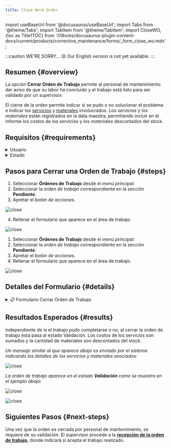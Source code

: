 ```yaml
---
title: Close Work Order
---
```


import useBaseUrl from '@docusaurus/useBaseUrl'; 
import Tabs from '@theme/Tabs';
import TabItem from '@theme/TabItem';
import CloseWO, {toc as Title1TOC} from '/i18n/es/docusaurus-plugin-content-docs/current/products/corrective_maintenance/forms/_form_close_wo.mdx'; 

:::caution WE'RE SORRY... 😢
Our English version is not yet available.
:::

## Resumen {#overview}
La opción **Cerrar Orden de Trabajo** permite al personal de mantenimiento dar aviso de que su labor ha concluido y el trabajo está listo para ser validado por un supervisor.

El cierre de la orden permite indicar si se pudo o no solucionar el problema e indicar los [servicios](/docs/products/corrective_maintenance/master_data/service) y [materiales](/docs/products/corrective_maintenance/master_data/material) involucrados. Los _servicios_ y los _materiales_ están registrados en la data maestra, permitiendo incluir en el informe los costos de los _servicios_ y los _materiales_ descontados del stock.

## Requisitos {#requirements}

<details>
<summary>Usuario</summary>
<div>

Sólo pueden cerrar la orden de trabajo [_usuarios_](/docs/products/corrective_maintenance/master_data/users) asociados a la tarea y con uno de los siguientes [_cargos_](/docs/products/corrective_maintenance/master_data/job_title):  
`técnico`, `supervisor`, `administrador` o `jefe`

</div>
</details>

<details>
<summary>Estado</summary>
<div>

La orden de trabajo deber estar en el estado **Pendiente**.

</div>
</details>

## Pasos para Cerrar una Orden de Trabajo {#steps}

<Tabs>
<TabItem value="desktop" label="Escritorio" default>

1.	Seleccionar **Órdenes de Trabajo** desde el _menú principal._
2.	Seleccionar la _orden de trabajo_ correspondiente en la sección **Pendiente**.
3.	Apretar el _botón de acciones_.

<div className="img_sizing">

![close](/img/productos_es/product_cm_wo_close_01.png)

</div>

4.	Rellenar el formulario que aparece en el área de trabajo.

<div className="img_sizing_small">

![close](/img/productos_es/product_cm_wo_close_02.png)

</div>

</TabItem>
<TabItem value="mobile" label="Versión Móvil">

1.	Seleccionar **Órdenes de Trabajo** desde el _menú principal._
2.	Seleccionar la _orden de trabajo_ correspondiente en la sección **Pendiente**.
3.	Apretar el _botón de acciones_.
4.	Rellenar el formulario que aparece en el área de trabajo.

<div className="img_sizing">

![close](/img/productos_es/product_cm_wo_close_01m.png)

</div>

</TabItem>
</Tabs>

## Detalles del Formulario {#details}

<details>
<summary>📋 Formulario Cerrar Orden de Trabajo</summary>
<div>

<CloseWO/>

</div>
</details>

## Resultados Esperados {#results}
Independiente de si el trabajo pudo completarse o no, al cerrar la orden de trabajo ésta pasa al estado Validación. Los costos de los servicios son sumados y la cantidad de materiales son descontados del stock.

_Un mensaje similar al que aparece abajo es enviado por el sistema indicando los detalles de los servicios y materiales asociados:_

<div className="img_sizing_small">

![close](/img/productos_es/product_cm_wo_close_03.png)

</div>

_La orden de trabajo aparece en el estado **Validación** como se muestra en el ejemplo abajo:_

<Tabs>
<TabItem value="desktop" label="Escritorio" default>

<div className="img_sizing">

![close](/img/productos_es/product_cm_wo_close_04.png)

</div>

</TabItem>
<TabItem value="mobile" label="Versión Móvil">

<div className="img_sizing_extra_small">

![close](/img/productos_es/product_cm_wo_close_04m.png)

</div>

</TabItem>
</Tabs>

## Siguientes Pasos {#next-steps}
Una vez que la orden es cerrada por personal de mantenimiento, se requiere de su validación.
El supervisor procede a la [**recepción de la orden de trabajo**](/docs/products/corrective_maintenance/actions/wo_validate), donde indicará si acepta el trabajo realizado.
